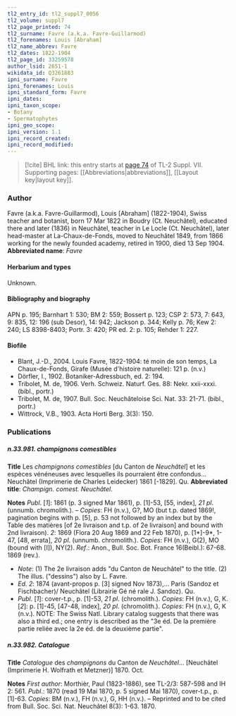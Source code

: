 ```yaml
---
tl2_entry_id: tl2_suppl7_0056
tl2_volume: suppl7
tl2_page_printed: 74
tl2_surname: Favre (a.k.a. Favre-Guillarmod)
tl2_forenames: Louis [Abraham]
tl2_name_abbrev: Favre
tl2_dates: 1822-1904
tl2_page_id: 33259578
author_lsid: 2651-1
wikidata_id: Q3261883
ipni_surname: Favre
ipni_forenames: Louis
ipni_standard_form: Favre
ipni_dates: 
ipni_taxon_scope: 
- Botany
- Spermatophytes
ipni_geo_scope: 
ipni_version: 1.1
ipni_record_created: 
ipni_record_modified:
---
```



> [!cite] BHL link: this entry starts at [page 74](https://www.biodiversitylibrary.org/page/33259578) of TL-2 Suppl. VII.
> Supporting pages: [[Abbreviations|abbreviations]], [[Layout key|layout key]].

### Author

Favre (a.k.a. Favre-Guillarmod), Louis \[Abraham\] (1822-1904), Swiss teacher and botanist, born 17 Mar 1822 in Boudry (Ct. Neuchâtel), educated there and later (1836) in Neuchâtel, teacher in Le Locle (Ct. Neuchâtel), later head-master at La-Chaux-de-Fonds, moved to Neuchâtel 1849, from 1866 working for the newly founded academy, retired in 1900, died 13 Sep 1904. 
**Abbreviated name**: *Favre*

#### Herbarium and types

Unknown.

#### Bibliography and biography

APN p. 195; Barnhart 1: 530; BM 2: 559; Bossert p. 123; CSP 2: 573, 7: 643, 9: 835, 12: 196 (sub Desor), 14: 942; Jackson p. 344; Kelly p. 76; Kew 2: 240; LS 8398-8403; Portr. 3: 420; PR ed. 2: p. 105; Rehder 1: 227.

#### Biofile

- Blant, J.-D., 2004. Louis Favre, 1822-1904: té moin de son temps, La Chaux-de-Fonds, Girafe (Musée d'histoire naturelle): 121 p. (n.v.)
- Dörfler, I., 1902. Botaniker-Adressbuch, ed. 2: 194.
- Tribolet, M. de, 1906. Verh. Schweiz. Naturf. Ges. 88: Nekr. xxii-xxxi. (bibl., portr.)
- Tribolet, M. de, 1907. Bull. Soc. Neuchâteloise Sci. Nat. 33: 21-71. (bibl., portr.)
- Wittrock, V.B., 1903. Acta Horti Berg. 3(3): 150.

### Publications

##### n.33.981. champignons comestibles

**Title**
Les *champignons comestibles* \[du Canton de *Neuchâtel*\] et les espèces vénéneuses avec lesquelles ils pourraient être confondus... Neuchâtel (Imprimerie de Charles Leidecker) 1861 \[-1829\]. Qu.
**Abbreviated title**: *Champign. comest. Neuchâtel*.

**Notes**
*Publ*. \[*1*\]: 1861 (p. 3 signed Mar 1861), p. \[1\]-53, \[55, index\], *21 pl*. (unnumb. chromolith.). – *Copies*: FH (n.v.), G?, MO (but t.p. dated 1869!, pagination begins with p. \[5\], p. 53 not followed by an index but by the Table des matières \[of 2e livraison and t.p. of 2e livraison\] and bound with 2nd livraison).
*2*: 1869 (Flora 20 Aug 1869 and 22 Feb 1870), p. \[1\*\]-9\*, 1-47, \[48, errata\], *20 pl*. (unnumb. chromolith.). *Copies*: FH (n.v.), G(2), MO (bound with \[I\]), NY(2).
*Ref*.: Anon., Bull. Soc. Bot. France 16(Beibl.): 67-68. 1869 (rev.).
- *Note*: (1) The 2e livraison adds "du Canton de Neuchâtel" to the title. (2) The illus. ("dessins") also by L. Favre.
- *Ed. 2*: 1874 (avant-propos p. \[3\] signed Nov 1873),... Paris (Sandoz et Fischbacher)/ Neuchâtel (Librairie Gé né rale J. Sandoz). Qu.
- *Publ*. \[*1*\]: cover-t.p., p. \[1\]-53, *21 pl*. (chromolith.). *Copies*: FH (n.v.), G, K. \[*2*\]: p. \[1\]-45, \[47-48, index\], *20 pl*. (chromolith.). *Copies*: FH (n.v.), G, K (n.v.). NOTE: The Swiss Natl. Library catalog suggests that there was also a third ed.; one entry is described as the "3e éd. De la première partie reliée avec la 2e éd. de la deuxième partie".

##### n.33.982. Catalogue

**Title**
*Catalogue* des *champignons* du Canton de *Neuchâtel*... \[Neuchâtel (Imprimerie H. Wolfrath et Metzner)\] 1870. Oct.

**Notes**
*First author*: Morthièr, Paul (1823-1886), see TL-2/3: 587-598 and IH 2: 561.
*Publ*.: 1870 (read 19 Mai 1870, p. 5 signed Mai 1870), cover-t.p., p. \[1\]-63. *Copies*: BM (n.v.), FH (n.v.), G, HH (n.v.). – Reprinted and to be cited from Bull. Soc. Sci. Nat. Neuchâtel 8(3): 1-63. 1870.


